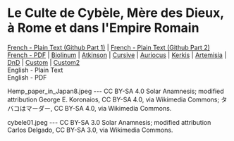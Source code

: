 # Le Culte de Cybèle, Mère des Dieux, à Rome et dans l'Empire Romain

[French - Plain Text (Github Part 1)](full-text-french-1.md) | [French - Plain Text (Github Part 2)](full-text-french-2.md)    
[French - PDF](https://cdn.solaranamnesis.com/HenriGraillot/graillot_cybele_1912_french.pdf) | [Biolinum](https://cdn.solaranamnesis.com/HenriGraillot/graillot_cybele_1912_french_biolinum.pdf) | [Atkinson](https://cdn.solaranamnesis.com/HenriGraillot/graillot_cybele_1912_french_atkinson.pdf) | [Cursive](https://cdn.solaranamnesis.com/HenriGraillot/graillot_cybele_1912_french_frcursive.pdf) | [Auriocus](https://cdn.solaranamnesis.com/HenriGraillot/graillot_cybele_1912_french_aurical.pdf) | [Kerkis](https://cdn.solaranamnesis.com/HenriGraillot/graillot_cybele_1912_french_kerkis.pdf) | [Artemisia](https://cdn.solaranamnesis.com/HenriGraillot/graillot_cybele_1912_french_artemisia.pdf) | [DnD](https://cdn.solaranamnesis.com/HenriGraillot/graillot_cybele_1912_french_dndcustom.pdf) | [Custom](https://cdn.solaranamnesis.com/HenriGraillot/graillot_cybele_1912_french_custom.pdf) | [Custom2](https://cdn.solaranamnesis.com/HenriGraillot/graillot_cybele_1912_french_custom-2.pdf)  
English - Plain Text  
English - PDF  

Hemp_paper_in_Japan8.jpeg --- CC BY-SA 4.0 Solar Anamnesis; modified attribution George E. Koronaios, CC BY-SA 4.0, via Wikimedia Commons; タバコはマーダー, CC BY-SA 4.0, via Wikimedia Commons.

cybele01.jpeg --- CC BY-SA 3.0 Solar Anamnesis; modified attribution Carlos Delgado, CC BY-SA 3.0, via Wikimedia Commons.
